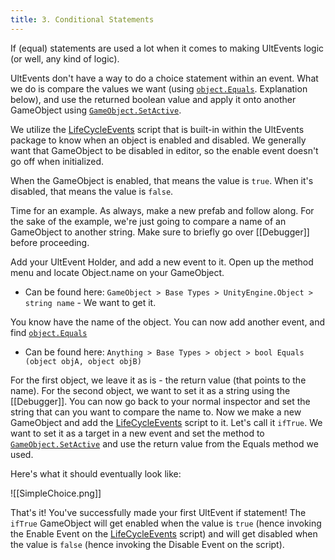 ```yaml
---
title: 3. Conditional Statements
---
```


If (equal) statements are used a lot when it comes to making UltEvents logic (or well, any kind of logic).

UltEvents don't have a way to do a choice statement within an event. What we do is compare the values we want (using [`object.Equals`](https://learn.microsoft.com/en-us/dotnet/api/system.object.equals?view=net-8.0). Explanation below), and use the returned boolean value and apply it onto another GameObject using [`GameObject.SetActive`](https://docs.unity3d.com/ScriptReference/GameObject.SetActive.html). 

We utilize the [LifeCycleEvents](https://kybernetik.com.au/ultevents/api/UltEvents/LifeCycleEvents/)  script that is built-in within the UltEvents package to know when an object is enabled and disabled. We generally want that GameObject to be disabled in editor, so the enable event doesn't go off when initialized. 

When the GameObject is enabled, that means the value is `true`. When it's disabled, that means the value is `false`.

Time for an example. As always, make a new prefab and follow along. For the sake of the example, we're just going to compare a name of an GameObject to another string. Make sure to briefly go over [[Debugger]] before proceeding.

Add your UltEvent Holder, and add a new event to it.
Open up the method menu and locate Object.name on your GameObject. 
- Can be found here: `GameObject > Base Types > UnityEngine.Object > string name` - We want to get it.

You know have the name of the object. You can now add another event, and find [`object.Equals`](https://learn.microsoft.com/en-us/dotnet/api/system.object.equals?view=net-8.0)
-  Can be found here: `Anything > Base Types > object > bool Equals (object objA, object objB)`

For the first object, we leave it as is - the return value (that points to the name).
For the second object, we want to set it as a string using the [[Debugger]]. You can now go back to your normal inspector and set the string that can you want to compare the name to.
Now we make a new GameObject and add the [LifeCycleEvents](https://kybernetik.com.au/ultevents/api/UltEvents/LifeCycleEvents/) script to it. Let's call it `ifTrue`. We want to set it as a target in a new event and set the method to [`GameObject.SetActive`](https://docs.unity3d.com/ScriptReference/GameObject.SetActive.html) and use the return value from the Equals method we used.

Here's what it should eventually look like:

![[SimpleChoice.png]]


That's it! You've successfully made your first UltEvent if statement! The `ifTrue` GameObject will get enabled when the value is `true` (hence invoking the Enable Event on the [LifeCycleEvents](https://kybernetik.com.au/ultevents/api/UltEvents/LifeCycleEvents/) script) and will get disabled when the value is `false` (hence invoking the Disable Event on the script).
